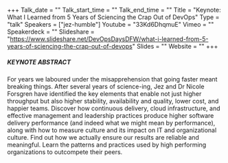 +++
Talk_date = ""
Talk_start_time = ""
Talk_end_time = ""
Title = "Keynote: What I Learned from 5 Years of Sciencing the Crap Out of DevOps"
Type = "talk"
Speakers = ["jez-humble"]
Youtube = "33Kd6DhqmuE"
Vimeo = ""
Speakerdeck = ""
Slideshare = "https://www.slideshare.net/DevOpsDaysDFW/what-i-learned-from-5-years-of-sciencing-the-crap-out-of-devops"
Slides = ""
Website = ""
+++

##### KEYNOTE ABSTRACT

For years we laboured under the misapprehension that going faster meant breaking things. After several years of science-ing, Jez and Dr Nicole Forsgren have identified the key elements that enable not just higher throughput but also higher stability, availability and quality, lower cost, and happier teams. Discover how continuous delivery, cloud infrastructure, and effective management and leadership practices produce higher software delivery performance (and indeed what we might mean by performance), along with how to measure culture and its impact on IT and organizational culture. Find out how we actually ensure our results are reliable and meaningful. Learn the patterns and practices used by high performing organizations to outcompete their peers.
